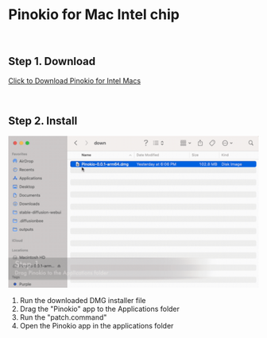 # Pinokio for Mac Intel chip

<br>

## Step 1. Download

<a href="https://github.com/pinokiocomputer/pinokio/releases/download/0.0.21/Pinokio-0.0.21.dmg" class='btn'>Click to Download Pinokio for Intel Macs</a>

<br>

## Step 2. Install

![macinstall.gif](macinstall.gif)

1. Run the downloaded DMG installer file
2. Drag the "Pinokio" app to the Applications folder
3. Run the "patch.command"
4. Open the Pinokio app in the applications folder
